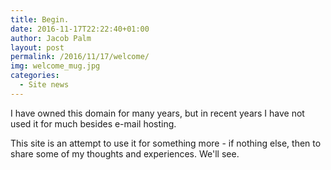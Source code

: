 ```yaml
---
title: Begin.
date: 2016-11-17T22:22:40+01:00
author: Jacob Palm
layout: post
permalink: /2016/11/17/welcome/
img: welcome_mug.jpg
categories:
  - Site news
---
```

I have owned this domain for many years, but in recent years I have not used it for much besides e-mail hosting.

This site is an attempt to use it for something more - if nothing else, then to share some of my thoughts and experiences. We'll see.